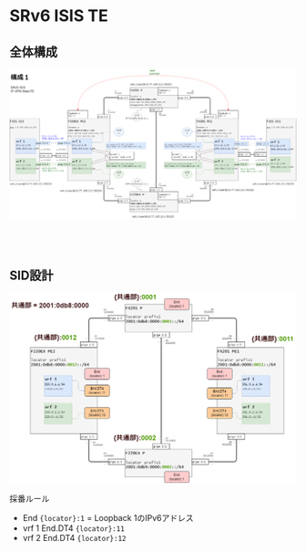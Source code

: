# SRv6 ISIS TE


## 全体構成

![network diagram](img/labo1_isis_static_te.drawio.png "全体構成")

<br><br>

## SID設計

![sid design](img/labo1_sid.drawio.png "SID設計")

採番ルール

- End `{locator}:1` = Loopback 1のIPv6アドレス
- vrf 1 End.DT4 `{locator}:11`
- vrf 2 End.DT4 `{locator}:12`
